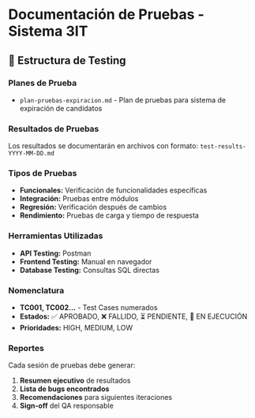# Documentación de Pruebas - Sistema 3IT

## 📁 Estructura de Testing

### Planes de Prueba
- `plan-pruebas-expiracion.md` - Plan de pruebas para sistema de expiración de candidatos

### Resultados de Pruebas
Los resultados se documentarán en archivos con formato: `test-results-YYYY-MM-DD.md`

### Tipos de Pruebas
- **Funcionales:** Verificación de funcionalidades específicas
- **Integración:** Pruebas entre módulos
- **Regresión:** Verificación después de cambios
- **Rendimiento:** Pruebas de carga y tiempo de respuesta

### Herramientas Utilizadas
- **API Testing:** Postman
- **Frontend Testing:** Manual en navegador
- **Database Testing:** Consultas SQL directas

### Nomenclatura
- **TC001, TC002...** - Test Cases numerados
- **Estados:** ✅ APROBADO, ❌ FALLIDO, ⏳ PENDIENTE, 🔄 EN EJECUCIÓN
- **Prioridades:** HIGH, MEDIUM, LOW

### Reportes
Cada sesión de pruebas debe generar:
1. **Resumen ejecutivo** de resultados
2. **Lista de bugs encontrados** 
3. **Recomendaciones** para siguientes iteraciones
4. **Sign-off** del QA responsable